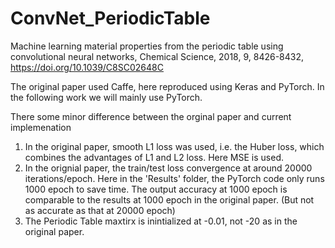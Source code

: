 # ConvNet_PeriodicTable
Machine learning material properties from the periodic table using convolutional neural networks, Chemical Science, 2018, 9, 8426-8432, https://doi.org/10.1039/C8SC02648C

The original paper used Caffe, here reproduced using Keras and PyTorch. In the following work we will mainly use PyTorch. 

There some minor difference between the orginal paper and current implemenation 
1. In the original paper, smooth L1 loss was used, i.e. the Huber loss, which combines the advantages of L1 and L2 loss. Here MSE is used. 
2. In the orignial paper, the train/test loss convergence at around 20000 iterations/epoch. Here in the 'Results' folder, the PyTorch code only runs 1000 epoch to save time. The output accuracy at 1000 epoch is comparable to the results at 1000 epoch in the original paper. (But not as accurate as that at 20000 epoch)
3. The Periodic Table maxtirx is inintialized at -0.01, not -20 as in the original paper. 


